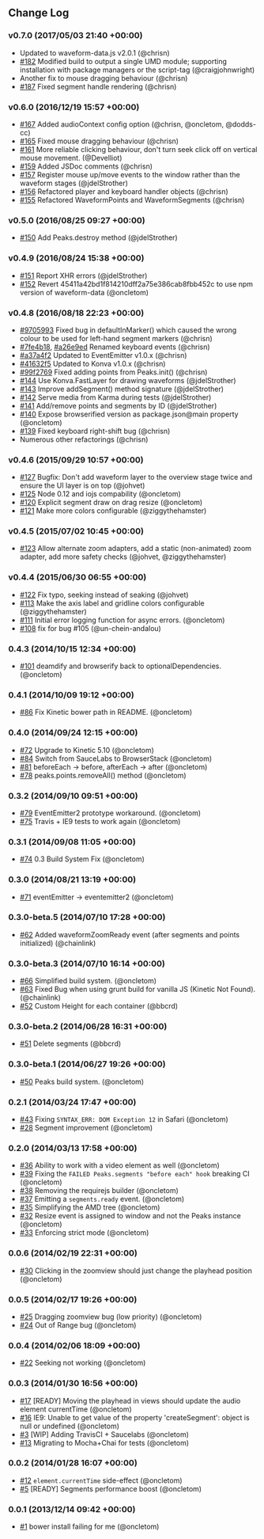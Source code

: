 ## Change Log

### v0.7.0 (2017/05/03 21:40 +00:00)
- Updated to waveform-data.js v2.0.1 (@chrisn)
- [#182](https://github.com/bbc/peaks.js/pull/182) Modified build to output a single UMD module; supporting installation with package managers or the script-tag (@craigjohnwright)
- Another fix to mouse dragging behaviour (@chrisn)
- [#187](https://github.com/bbc/peaks.js/issues/187) Fixed segment handle rendering (@chrisn)

### v0.6.0 (2016/12/19 15:57 +00:00)
- [#167](https://github.com/bbc/peaks.js/pull/167) Added audioContext config option (@chrisn, @oncletom, @dodds-cc)
- [#165](https://github.com/bbc/peaks.js/pull/165) Fixed mouse dragging behaviour (@chrisn)
- [#161](https://github.com/bbc/peaks.js/pull/161) More reliable clicking behaviour, don't turn seek click off on vertical mouse movement. (@Develliot)
- [#159](https://github.com/bbc/peaks.js/pull/159) Added JSDoc comments (@chrisn)
- [#157](https://github.com/bbc/peaks.js/pull/157) Register mouse up/move events to the window rather than the waveform stages (@jdelStrother)
- [#156](https://github.com/bbc/peaks.js/pull/156) Refactored player and keyboard handler objects (@chrisn)
- [#155](https://github.com/bbc/peaks.js/pull/155) Refactored WaveformPoints and WaveformSegments (@chrisn)

### v0.5.0 (2016/08/25 09:27 +00:00)
- [#150](https://github.com/bbc/peaks.js/pull/150) Add Peaks.destroy method (@jdelStrother)

### v0.4.9 (2016/08/24 15:38 +00:00)
- [#151](https://github.com/bbc/peaks.js/pull/151) Report XHR errors (@jdelStrother)
- [#152](https://github.com/bbc/peaks.js/pull/152) Revert 45411a42bd1f814210dff2a75e386cab8fbb452c to use npm version of waveform-data (@oncletom)

### v0.4.8 (2016/08/18 22:23 +00:00)
- [#9705993](https://github.com/bbc/peaks.js/commit/97059939bc5ea7bd7361dc0bf2098f225774de8d) Fixed bug in defaultInMarker() which caused the wrong colour to be used for left-hand segment markers (@chrisn)
- [#7fe4b18](https://github.com/bbc/peaks.js/commit/7fe4b18652d46c8bea8fdfb3d40be21f67cd4bd5), [#a26e9ed](https://github.com/bbc/peaks.js/commit/a26e9ed0ac3b9a025138f8157d70eeb5896c5215) Renamed keyboard events (@chrisn)
- [#a37a4f2](https://github.com/bbc/peaks.js/commit/a37a4f2761d2beb78d187ac2bfcdffa13feb9c76) Updated to EventEmitter v1.0.x (@chrisn)
- [#41632f5](https://github.com/bbc/peaks.js/commit/41632f5ef5a0dcb7909d2522dc9a92fe76250afc) Updated to Konva v1.0.x (@chrisn)
- [#99f2769](https://github.com/bbc/peaks.js/commit/99f2769d889c6e9f7a02f7d4ce84a0bb051d8bdb) Fixed adding points from Peaks.init() (@chrisn)
- [#144](https://github.com/bbc/peaks.js/pull/144) Use Konva.FastLayer for drawing waveforms (@jdelStrother)
- [#143](https://github.com/bbc/peaks.js/pull/143) Improve addSegment() method signature (@jdelStrother)
- [#142](https://github.com/bbc/peaks.js/pull/142) Serve media from Karma during tests (@jdelStrother)
- [#141](https://github.com/bbc/peaks.js/pull/141) Add/remove points and segments by ID (@jdelStrother)
- [#140](https://github.com/bbc/peaks.js/pull/140) Expose browserified version as package.json@main property (@oncletom)
- [#139](https://github.com/bbc/peaks.js/commit/9bfe33ba6a4b25e94b1f1564647fd84777ebdc57) Fixed keyboard right-shift bug (@chrisn)
- Numerous other refactorings (@chrisn)

### v0.4.6 (2015/09/29 10:57 +00:00)
- [#127](https://github.com/bbc/peaks.js/pull/127) Bugfix: Don't add waveform layer to the overview stage twice and ensure the UI layer is on top (@johvet)
- [#125](https://github.com/bbc/peaks.js/pull/125) Node 0.12 and iojs compability (@oncletom)
- [#120](https://github.com/bbc/peaks.js/pull/120) Explicit segment draw on drag resize (@oncletom)
- [#121](https://github.com/bbc/peaks.js/pull/121) Make more colors configurable (@ziggythehamster)

### v0.4.5 (2015/07/02 10:45 +00:00)
- [#123](https://github.com/bbc/peaks.js/pull/123) Allow alternate zoom adapters, add a static (non-animated) zoom adapter, add more safety checks (@johvet, @ziggythehamster)

### v0.4.4 (2015/06/30 06:55 +00:00)
- [#122](https://github.com/bbc/peaks.js/pull/122) Fix typo, seeking instead of seaking (@johvet)
- [#113](https://github.com/bbc/peaks.js/pull/113) Make the axis label and gridline colors configurable (@ziggythehamster)
- [#111](https://github.com/bbc/peaks.js/pull/111) Initial error logging function for async errors. (@oncletom)
- [#108](https://github.com/bbc/peaks.js/pull/108) fix for bug #105 (@un-chein-andalou)

### 0.4.3 (2014/10/15 12:34 +00:00)
- [#101](https://github.com/bbc/peaks.js/pull/101) deamdify and browserify back to optionalDependencies. (@oncletom)

### 0.4.1 (2014/10/09 19:12 +00:00)
- [#86](https://github.com/bbc/peaks.js/pull/86) Fix Kinetic bower path in README. (@oncletom)

### 0.4.0 (2014/09/24 12:15 +00:00)
- [#72](https://github.com/bbc/peaks.js/pull/72) Upgrade to Kinetic 5.10 (@oncletom)
- [#84](https://github.com/bbc/peaks.js/pull/84) Switch from SauceLabs to BrowserStack (@oncletom)
- [#81](https://github.com/bbc/peaks.js/pull/81) beforeEach -> before, afterEach -> after (@oncletom)
- [#78](https://github.com/bbc/peaks.js/pull/78) peaks.points.removeAll() method (@oncletom)

### 0.3.2 (2014/09/10 09:51 +00:00)
- [#79](https://github.com/bbc/peaks.js/pull/79) EventEmitter2 prototype workaround. (@oncletom)
- [#75](https://github.com/bbc/peaks.js/pull/75) Travis + IE9 tests to work again (@oncletom)

### 0.3.1 (2014/09/08 11:05 +00:00)
- [#74](https://github.com/bbc/peaks.js/pull/74) 0.3 Build System Fix (@oncletom)

### 0.3.0 (2014/08/21 13:19 +00:00)
- [#71](https://github.com/bbc/peaks.js/pull/71) eventEmitter -> eventemitter2 (@oncletom)

### 0.3.0-beta.5 (2014/07/10 17:28 +00:00)
- [#62](https://github.com/bbc/peaks.js/pull/62) Added waveformZoomReady event (after segments and points initialized) (@chainlink)

### 0.3.0-beta.3 (2014/07/10 16:14 +00:00)
- [#66](https://github.com/bbc/peaks.js/pull/66) Simplified build system. (@oncletom)
- [#63](https://github.com/bbc/peaks.js/pull/63) Fixed Bug when using grunt build for vanilla JS (Kinetic Not Found). (@chainlink)
- [#52](https://github.com/bbc/peaks.js/pull/52) Custom Height for each container (@bbcrd)

### 0.3.0-beta.2 (2014/06/28 16:31 +00:00)
- [#51](https://github.com/bbc/peaks.js/pull/51) Delete segments (@bbcrd)

### 0.3.0-beta.1 (2014/06/27 19:26 +00:00)
- [#50](https://github.com/bbc/peaks.js/pull/50) Peaks build system. (@oncletom)

### 0.2.1 (2014/03/24 17:47 +00:00)
- [#43](https://github.com/bbc/peaks.js/pull/43) Fixing `SYNTAX_ERR: DOM Exception 12` in Safari (@oncletom)
- [#28](https://github.com/bbc/peaks.js/pull/28) Segment improvement (@oncletom)

### 0.2.0 (2014/03/13 17:58 +00:00)
- [#36](https://github.com/bbc/peaks.js/pull/36) Ability to work with a video element as well (@oncletom)
- [#39](https://github.com/bbc/peaks.js/pull/39) Fixing the `FAILED Peaks.segments "before each" hook` breaking CI (@oncletom)
- [#38](https://github.com/bbc/peaks.js/pull/38) Removing the requirejs builder (@oncletom)
- [#37](https://github.com/bbc/peaks.js/pull/37) Emitting a `segments.ready` event. (@oncletom)
- [#35](https://github.com/bbc/peaks.js/pull/35) Simplifying the AMD tree (@oncletom)
- [#32](https://github.com/bbc/peaks.js/pull/32) Resize event is assigned to window and not the Peaks instance (@oncletom)
- [#33](https://github.com/bbc/peaks.js/pull/33) Enforcing strict mode (@oncletom)

### 0.0.6 (2014/02/19 22:31 +00:00)
- [#30](https://github.com/bbc/peaks.js/pull/30) Clicking in the zoomview should just change the playhead position (@oncletom)

### 0.0.5 (2014/02/17 19:26 +00:00)
- [#25](https://github.com/bbc/peaks.js/pull/25) Dragging zoomview bug (low priority) (@oncletom)
- [#24](https://github.com/bbc/peaks.js/pull/24) Out of Range bug (@oncletom)

### 0.0.4 (2014/02/06 18:09 +00:00)
- [#22](https://github.com/bbc/peaks.js/pull/22) Seeking not working (@oncletom)

### 0.0.3 (2014/01/30 16:56 +00:00)
- [#17](https://github.com/bbc/peaks.js/pull/17) [READY] Moving the playhead in views should update the audio element currentTime (@oncletom)
- [#16](https://github.com/bbc/peaks.js/pull/16) IE9: Unable to get value of the property 'createSegment': object is null or undefined (@oncletom)
- [#3](https://github.com/bbc/peaks.js/pull/3) [WIP] Adding TravisCI + Saucelabs (@oncletom)
- [#13](https://github.com/bbc/peaks.js/pull/13) Migrating to Mocha+Chai for tests (@oncletom)

### 0.0.2 (2014/01/28 16:07 +00:00)
- [#12](https://github.com/bbc/peaks.js/pull/12) `element.currentTime` side-effect (@oncletom)
- [#5](https://github.com/bbc/peaks.js/pull/5) [READY] Segments performance boost (@oncletom)

### 0.0.1 (2013/12/14 09:42 +00:00)
- [#1](https://github.com/bbc/peaks.js/pull/1) bower install failing for me (@oncletom)
